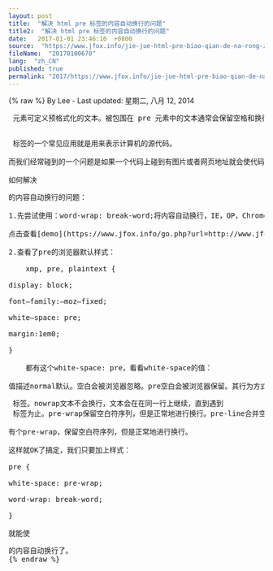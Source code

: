 ```yaml
---
layout: post
title:  "解决 html pre 标签的内容自动换行的问题"
title2:  "解决 html pre 标签的内容自动换行的问题"
date:   2017-01-01 23:46:10  +0800
source:  "https://www.jfox.info/jie-jue-html-pre-biao-qian-de-na-rong-zi-dong-huan-xing-de-wen-ti.html"
fileName:  "20170100670"
lang:  "zh_CN"
published: true
permalink: "2017/https://www.jfox.info/jie-jue-html-pre-biao-qian-de-na-rong-zi-dong-huan-xing-de-wen-ti.html"
---
```

{% raw %}
By Lee - Last updated: 星期二, 八月 12, 2014

<pre> 元素可定义预格式化的文本。被包围在 pre 元素中的文本通常会保留空格和换行符。而文本也会呈现为等宽字体。

<pre> 标签的一个常见应用就是用来表示计算机的源代码。

而我们经常碰到的一个问题是如果一个代码上碰到有图片或者网页地址就会使代码很长，结果会造成页面撑开或者代码超出边界。非常难受，如果用overflow:hidden那么会将原来的代码隐藏掉，用overflow:auto则会出现滚动条，代码也不方便阅读。

如何解决<pre>的内容自动换行的问题：

1.先尝试使用：word-wrap: break-word;将内容自动换行，IE，OP，Chrome，Safari都可以，FF就悲剧了。

点击查看[demo](https://www.jfox.info/go.php?url=http://www.jfox.info/%e5%a6%82%e4%bd%95%e8%ae%a9%e6%b5%8f%e8%a7%88%e5%99%a8%e5%9c%a8%e8%ae%bf%e9%97%ae%e9%93%be%e6%8e%a5%e6%97%b6%e4%b8%8d%e8%a6%81%e5%b8%a6%e4%b8%8areferer)

2.查看了pre的浏览器默认样式：

    xmp, pre, plaintext {

display: block;

font–family:–moz–fixed;

white–space: pre;

margin:1em0;

}

    都有这个white-space: pre，看看white-space的值：

值描述normal默认。空白会被浏览器忽略。pre空白会被浏览器保留。其行为方式类似 HTML 中的 <pre> 标签。nowrap文本不会换行，文本会在在同一行上继续，直到遇到 <br> 标签为止。pre-wrap保留空白符序列，但是正常地进行换行。pre-line合并空白符序列，但是保留换行符。inherit规定应该从父元素继承 white-space 属性的值。

有个pre-wrap，保留空白符序列，但是正常地进行换行。

这样就OK了搞定，我们只要加上样式：

pre {

white-space: pre-wrap;

word-wrap: break-word;

}

就能使<pre>的内容自动换行了。
{% endraw %}
